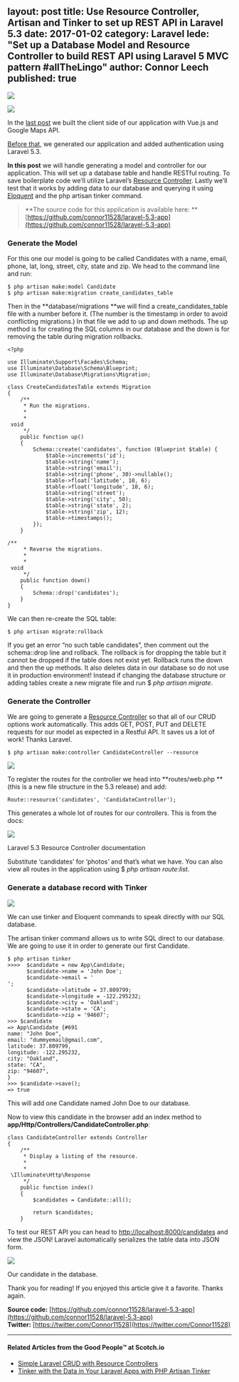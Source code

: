 layout: post
title: Use Resource Controller, Artisan and Tinker to set up REST API in Laravel 5.3
date: 2017-01-02
category: Laravel
lede: "Set up a Database Model and Resource Controller to build REST API using Laravel 5 MVC pattern #allTheLingo"
author: Connor Leech
published: true
---

![](https://cdn-images-1.medium.com/max/800/1*L0jIQxoV1eNcNSlAj-faHA.png)

![](https://cdn-images-1.medium.com/max/600/1*u0lPW7MZEFFoUS4EIX9qag.png)

In the [last
post](https://medium.com/@connorleech/build-google-maps-typeahead-functionality-with-vue-js-and-laravel-5-3-b75986c77df1#.7jcaht2sd)
we built the client side of our application with Vue.js and Google Maps API.

[Before
that](https://medium.com/@connorleech/generate-authentication-for-a-laravel-5-3-web-app-384781a5529f#.lt3wnh1tr),
we generated our application and added authentication using Laravel 5.3.

**In this post** we will handle generating a model and controller for our
application. This will set up a database table and handle RESTful routing. To
save boilerplate code we’ll utilize Laravel’s [Resource
Controller](https://laravel.com/docs/5.3/controllers#resource-controllers).
Lastly we’ll test that it works by adding data to our database and querying it
using [Eloquent](https://laravel.com/docs/5.3/eloquent) and the php artisan
tinker command.

> **The source code for this application is available here:
> **[https://github.com/connor11528/laravel-5.3-app](https://github.com/connor11528/laravel-5.3-app)

### Generate the Model

For this one our model is going to be called Candidates with a name, email,
phone, lat, long, street, city, state and zip. We head to the command line and
run:

    $ php artisan make:model Candidate
    $ php artisan make:migration create_candidates_table

Then in the **database/migrations **we will find a create_candidates_table file
with a number before it. (The number is the timestamp in order to avoid
conflicting migrations.) In that file we add to up and down methods. The up
method is for creating the SQL columns in our database and the down is for
removing the table during migration rollbacks.

    <?php

    use Illuminate\Support\Facades\Schema;
    use Illuminate\Database\Schema\Blueprint;
    use Illuminate\Database\Migrations\Migration;

    class CreateCandidatesTable extends Migration
    {
        /**
         * Run the migrations.
         *
         * 
     void
         */
        public function up()
        {
            Schema::create('candidates', function (Blueprint $table) {
                $table->increments('id');
                $table->string('name');
                $table->string('email');
                $table->string('phone', 30)->nullable();
                $table->float('latitude', 10, 6);
                $table->float('longitude', 10, 6);
                $table->string('street');
                $table->string('city', 50);
                $table->string('state', 2);
                $table->string('zip', 12);
                $table->timestamps();
            });
        }

    /**
         * Reverse the migrations.
         *
         * 
     void
         */
        public function down()
        {
            Schema::drop('candidates');
        }
    }

We can then re-create the SQL table:

    $ php artisan migrate:rollback

If you get an error “no such table candidates”, then comment out the
schema::drop line and rollback. The rollback is for dropping the table but it
cannot be dropped if the table does not exist yet. Rollback runs the down and
then the up methods. It also deletes data in our database so do not use it in
production environment! Instead if changing the database structure or adding
tables create a new migrate file and run $ *php artisan migrate*.

### Generate the Controller

We are going to generate a [Resource
Controller](https://laravel.com/docs/5.3/controllers#resource-controllers) so
that all of our CRUD options work automatically. This adds GET, POST, PUT and
DELETE requests for our model as expected in a Restful API. It saves us a lot of
work! Thanks Laravel.

    $ php artisan make:controller CandidateController --resource

![](https://cdn-images-1.medium.com/max/800/1*OWWt18PDcDrWtBJUqGZHZw.png)

To register the routes for the controller we head into **routes/web.php **(this
is a new file structure in the 5.3 release) and add:

    Route::resource('candidates', 'CandidateController');

This generates a whole lot of routes for our controllers. This is from the docs:

![](https://cdn-images-1.medium.com/max/800/1*s2f8mNxcRtOR1ON4dgkI7Q.png)

<span class="figcaption_hack">Laravel 5.3 Resource Controller documentation</span>

Substitute ‘candidates’ for ‘photos’ and that’s what we have. You can also view
all routes in the application using $ *php artisan route:list.*

### Generate a database record with Tinker

![](https://cdn-images-1.medium.com/max/800/1*oBTLG6PHVQkmTr2asq4HNA.png)

<span class="figcaption_hack">We can use tinker and Eloquent commands to speak directly with our SQL database.</span>

The artisan tinker command allows us to write SQL direct to our database. We are
going to use it in order to generate our first Candidate.

    $ php artisan tinker
    >>>>  $candidate = new App\Candidate;
          $candidate->name = 'John Doe';
          $candidate->email = '
    ';
          $candidate->latitude = 37.809799;
          $candidate->longitude = -122.295232;
          $candidate->city = 'Oakland';
          $candidate->state = 'CA';
          $candidate->zip = '94607';
    >>> $candidate
    => App\Candidate {#691
    name: "John Doe",
    email: "dummyemail@gmail.com",
    latitude: 37.809799,
    longitude: -122.295232,
    city: "Oakland",
    state: "CA",
    zip: "94607",
    }
    >>> $candidate->save();
    => true

This will add one Candidate named John Doe to our database.

Now to view this candidate in the browser add an index method to
**app/Http/Controllers/CandidateController.php**:

    class CandidateController extends Controller
    {
        /**
         * Display a listing of the resource.
         *
         * 
     \Illuminate\Http\Response
         */
        public function index()
        {
            $candidates = Candidate::all();

            return $candidates;
        }

To test our REST API you can head to [http://localhost:8000/candidates](http://localhost:8000/candidates) and view
the JSON! Laravel automatically serializes the table data into JSON form.

![](https://cdn-images-1.medium.com/max/800/1*9juMI-_1EFsUZijQeTJVzg.png)

<span class="figcaption_hack">Our candidate in the database.</span>

Thank you for reading! If you enjoyed this article give it a favorite. Thanks
again.

**Source code:** [https://github.com/connor11528/laravel-5.3-app](https://github.com/connor11528/laravel-5.3-app)<br>
**Twitter:** [https://twitter.com/Connor11528](https://twitter.com/Connor11528)

<hr>

#### Related Articles from the Good People™ at Scotch.io

* [Simple Laravel CRUD with Resource Controllers](https://scotch.io/tutorials/simple-laravel-crud-with-resource-controllers)
* [Tinker with the Data in Your Laravel Apps with PHP Artisan Tinker](https://scotch.io/tutorials/tinker-with-the-data-in-your-laravel-apps-with-php-artisan-tinker)
